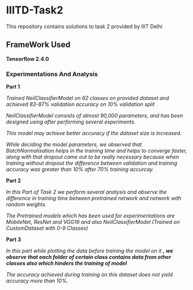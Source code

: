 # IIITD-Task2
This repository contains solutions to task 2 provided by IIIT Delhi 

## FrameWork Used
**Tensorflow 2.4.0**

### Experimentations And Analysis

**Part 1** 

*Trained NeilClassifierModel on 62 classes on provided dataset and achieved 83-87% validation accuracy on 10% validation split*

*NeilClassifierModel consists of almost 90,000 parameters, and has been designed using after performing several experiments.*

*This model may achieve better accuracy if the dataset size is increased.*

*While deciding the model parameters, we observed that BatchNormalisation helps in the training time and helps to converge faster, along with that dropout came out to be really necessary because when training without dropout the difference between validation and training accuracy was greater than 10% after 70% training accurcay.*

**Part 2** 

*In this Part of Task 2 we perform several analysis and observe the difference in training time between pretrained network and network with random weights.*

*The Pretrained models which has been used for experimentations are MobileNet, ResNet and VGG16 and also NeilClassifierModel (Trained on CustomDataset with 0-9 Classes)*

**Part 3**

*In this part while plotting the data before training the model on it **, we observe that each folder of certain class contains data from other classes also which hinders the training of model***

*The accuracy achieved during training on this dataset does not yield accuracy more than 10%.*
